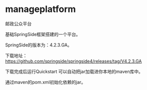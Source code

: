 # manageplatform
邮政公众平台

基础SpringSide框架搭建的一个平台。

SpringSide的版本为：4.2.3.GA。

下载地址：https://github.com/springside/springside4/releases/tag/V4.2.3.GA

下载完成后运行Quickstart 可以自动把jar加载进你本地的maven库中。

通过maven的pom.xml初始化依赖的jar。

